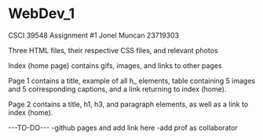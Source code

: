# WebDev_1
CSCI 39548 Assignment #1
Jonel Muncan
23719303

Three HTML files, their respective CSS files, and relevant photos

Index (home page) contains gifs, images, and links to other pages

Page 1 contains a title, example of all h_ elements, table containing 5 
images and 5 corresponding captions, and a link returning to index (home).

Page 2 contains a title, h1, h3, and paragraph elements, as well as a 
link to index (home).

---TO-DO---
-github pages and add link here
-add prof as collaborator

